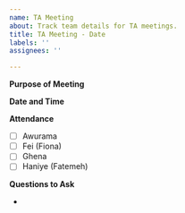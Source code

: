 ```yaml
---
name: TA Meeting
about: Track team details for TA meetings.
title: TA Meeting - Date
labels: ''
assignees: ''

---
```


**Purpose of Meeting**

**Date and Time**

**Attendance**

- [ ] Awurama
- [ ] Fei (Fiona)
- [ ] Ghena
- [ ] Haniye (Fatemeh)

**Questions to Ask**

-
